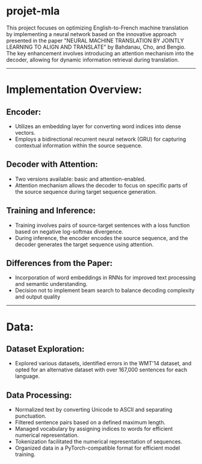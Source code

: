 # projet-mla
This project focuses on optimizing English-to-French machine translation by implementing a neural network based on the innovative approach presented in the paper "NEURAL MACHINE TRANSLATION BY JOINTLY LEARNING TO ALIGN AND TRANSLATE" by Bahdanau, Cho, and Bengio. The key enhancement involves introducing an attention mechanism into the decoder, allowing for dynamic information retrieval during translation.

----------------------------------------------------------------------------

# Implementation Overview:

## Encoder:

- Utilizes an embedding layer for converting word indices into dense vectors.
- Employs a bidirectional recurrent neural network (GRU) for capturing contextual information within the source sequence.


## Decoder with Attention:

- Two versions available: basic and attention-enabled.
- Attention mechanism allows the decoder to focus on specific parts of the source sequence during target sequence generation.


## Training and Inference:

- Training involves pairs of source-target sentences with a loss function based on negative log-softmax divergence.
- During inference, the encoder encodes the source sequence, and the decoder generates the target sequence using attention.


## Differences from the Paper:

- Incorporation of word embeddings in RNNs for improved text processing and semantic understanding.
- Decision not to implement beam search to balance decoding complexity and output quality

----------------------------------------------------------------------------------

# Data:

## Dataset Exploration:

- Explored various datasets, identified errors in the WMT'14 dataset, and opted for an alternative dataset with over 167,000 sentences for each language.

## Data Processing:

- Normalized text by converting Unicode to ASCII and separating punctuation.
- Filtered sentence pairs based on a defined maximum length.
- Managed vocabulary by assigning indices to words for efficient numerical representation.
- Tokenization facilitated the numerical representation of sequences.
- Organized data in a PyTorch-compatible format for efficient model training.


